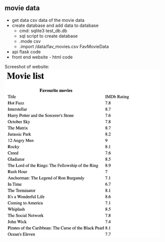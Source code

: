 movie data
---
- get data csv data of the movie data
- create database and add data to database
  - cmd: sqlite3 test_db.db
  - sql script to create database
  - .mode csv
  - .import /data/fav_movies.csv FavMovieData
- api flask code
- front end website - html code

Screeshot of website:
![website_image](website_img.png)
